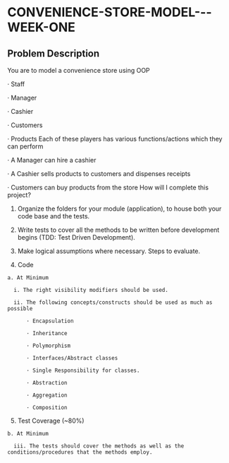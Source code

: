 # CONVENIENCE-STORE-MODEL---WEEK-ONE

## Problem Description

You are to model a convenience store using OOP

  · Staff

  · Manager

  · Cashier

  · Customers

  · Products
Each of these players has various functions/actions which they can perform

  · A Manager can hire a cashier

  · A Cashier sells products to customers and dispenses receipts

  · Customers can buy products from the store
How will I complete this project?

  1. Organize the folders for your module (application), to house both your code base and the tests.

  2. Write tests to cover all the methods to be written before development begins (TDD: Test Driven Development).

  3. Make logical assumptions where necessary.
Steps to evaluate.

  4. Code

    a. At Minimum

      i. The right visibility modifiers should be used.

      ii. The following concepts/constructs should be used as much as possible

          · Encapsulation

          · Inheritance

          · Polymorphism

          · Interfaces/Abstract classes

          · Single Responsibility for classes.

          · Abstraction

          · Aggregation

          · Composition

  5. Test Coverage (~80%)

    b. At Minimum

      iii. The tests should cover the methods as well as the conditions/procedures that the methods employ.
